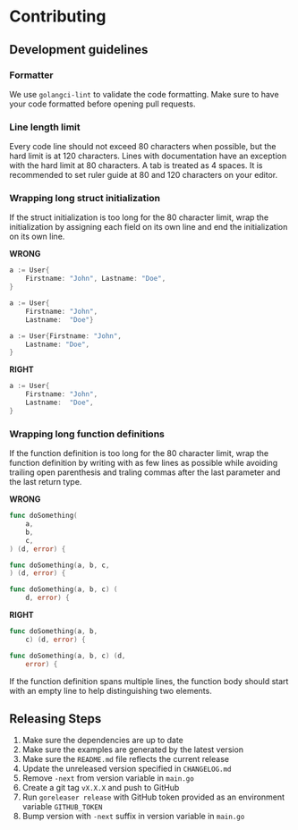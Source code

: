 # Contributing

## Development guidelines

### Formatter

We use `golangci-lint` to validate the code formatting. Make sure to have your code formatted before opening pull requests.

### Line length limit

Every code line should not exceed 80 characters when possible, but the hard limit is at 120 characters. Lines with documentation have an exception with the hard limit at 80 characters. A tab is treated as 4 spaces. It is recommended to set ruler guide at 80 and 120 characters on your editor.

### Wrapping long struct initialization

If the struct initialization is too long for the 80 character limit, wrap the initialization by assigning each field on its own line and end the initialization on its own line.

**WRONG**

```go
a := User{
    Firstname: "John", Lastname: "Doe",
}

a := User{
    Firstname: "John",
    Lastname:  "Doe"}

a := User{Firstname: "John",
    Lastname: "Doe",
}
```

**RIGHT**

```go
a := User{
    Firstname: "John",
    Lastname:  "Doe",
}
```

### Wrapping long function definitions

If the function definition is too long for the 80 character limit, wrap the function definition by writing with as few lines as possible while avoiding trailing open parenthesis and traling commas after the last parameter and the last return type.

**WRONG**

```go
func doSomething(
    a,
    b,
    c,
) (d, error) {

func doSomething(a, b, c,
) (d, error) {

func doSomething(a, b, c) (
    d, error) {
```

**RIGHT**

```go
func doSomething(a, b,
    c) (d, error) {

func doSomething(a, b, c) (d,
    error) {
```

If the function definition spans multiple lines, the function body should start with an empty line to help distinguishing two elements.

## Releasing Steps

1. Make sure the dependencies are up to date
2. Make sure the examples are generated by the latest version
3. Make sure the `README.md` file reflects the current release
4. Update the unreleased version specified in `CHANGELOG.md`
5. Remove `-next` from version variable in `main.go`
6. Create a git tag `vX.X.X` and push to GitHub
7. Run `goreleaser release` with GitHub token provided as an environment variable `GITHUB_TOKEN`
8. Bump version with `-next` suffix in version variable in `main.go`
